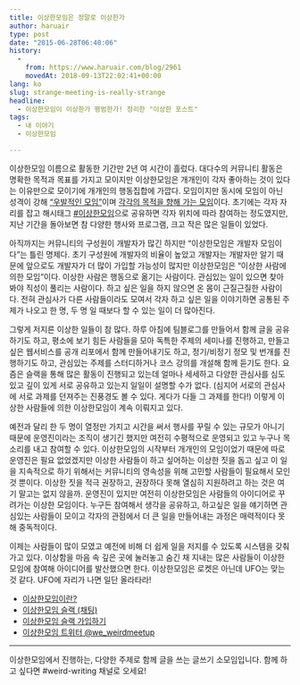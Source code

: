 ```yaml
---
title: 이상한모임은 정말로 이상한가
author: haruair
type: post
date: "2015-06-28T06:40:06"
history:
  - 
    from: https://www.haruair.com/blog/2961
    movedAt: 2018-09-13T22:02:41+00:00
lang: ko
slug: strange-meeting-is-really-strange
headline:
  - 이상한모임이 이상한가 평범한가! 정리한 "이상한 포스트"
tags:
  - 내 이야기
  - 이상한모임

---
```


이상한모임 이름으로 활동한 기간만 2년 여 시간이 흘렀다. 대다수의 커뮤니티 활동은 명확한 목적과 목표를 가지고 모이지만 이상한모임은 개개인이 각자 좋아하는 것이 있다는 이유만으로 모이기에 개개인의 행동집합에 가깝다. 모임이지만 동시에 모임이 아닌 성격이 강해 [&#8220;우발적인 모임&#8221;][1]이며 [각각의 목적을 향해 가는 모임][2]이다. 초기에는 각자 자리를 잡고 해시태그 [#이상한모임][3]으로 공유하면 각자 위치에 따라 참여하는 정도였지만, 지난 기간을 돌아보면 참 다양한 행사와 프로그램, 크고 작은 많은 일들이 있었다.

아직까지는 커뮤니티의 구성원이 개발자가 많긴 하지만 &#8220;이상한모임은 개발자 모임이다&#8221;는 틀린 명제다. 초기 구성원에 개발자의 비율이 높았고 개발자는 개발자만 알기 때문에 앞으로도 개발자가 더 많이 가입할 가능성이 많지만 이상한모임은 &#8220;이상한 사람에 의한 모임&#8221;이다. 이상한 사람은 행동으로 옮기는 사람이다. 관심있는 일이 있으면 찾아봐야 직성이 풀리는 사람이다. 하고 싶은 일을 하지 않으면 온 몸이 근질근질한 사람이다. 전혀 관심사가 다른 사람들이라도 모여서 각자 하고 싶은 일을 이야기하면 공통된 주제가 나오고 한 명, 두 명 일 때보다 할 수 있는 일이 더 많아진다.

그렇게 저지른 이상한 일들이 참 많다. 하루 아침에 팀블로그를 만들어서 함께 글을 공유하기도 하고, 평소에 보기 힘든 사람들을 모아 독특한 주제의 세미나를 진행하고, 만들고 싶은 웹서비스를 공개 리포에서 함께 만들어내기도 하고, 정기/비정기 정모 및 번개를 진행하기도 하고, 관심있는 주제를 스터디하거나 코스 강의를 개설해 함께 듣기도 한다. 요즘은 슬랙을 통해 많은 활동이 진행되고 있는데 얼마나 세세하고 다양한 관심사를 심도있고 깊이 있게 서로 공유하고 있는지 일일이 설명할 수가 없다. (심지어 서로의 관심사에 서로 과제를 던져주는 진풍경도 볼 수 있다. 게다가 다들 그 과제를 한다!) 이렇게 이상한 사람들에 의한 이상한모임이 계속 이뤄지고 있다.

예전과 달리 한 두 명이 열정만 가지고 시간을 써서 행사를 꾸릴 수 있는 규모가 아니기 때문에 운영진이라는 조직이 생기긴 했지만 여전히 수평적으로 운영되고 있고 누구나 목소리를 내고 참여할 수 있다. 이상한모임의 시작부터 개개인의 모임이었기 때문에 따로 운영진은 필요 없었겠지만 이상한 사람들이 하고 싶어하는 이상한 짓을 돕고 싶고 이 일을 지속적으로 하기 위해서는 커뮤니티의 영속성을 위해 고민할 사람들이 필요해서 모인 것 뿐이다. 이상한 짓을 적극 권장하고, 권장하다 못해 열심히 지원하려고 하는 것은 여기 말고는 없지 않을까. 운영진이 있지만 여전히 이상한모임은 사람들의 아이디어로 꾸려가는 이상한 모임이다. 누구든 참여해서 생각을 공유하고, 하고싶은 일을 얘기하면 관심있는 사람들이 모이고 각자의 관점에서 더 큰 일을 만들어내는 과정은 매력적이다 못해 중독적이다.

이제는 사람들이 많이 모였고 예전에 비해 더 쉽게 일을 저지를 수 있도록 시스템을 갖춰가고 있다. 이상함을 마음 속 깊은 곳에 눌러놓고 숨긴 채 지내는 많은 사람들이 이상한모임에 참여해 아이디어를 발산했으면 한다. 이상한모임은 로켓은 아닌데 UFO는 맞는 것 같다. UFO에 자리가 나면 일단 올라타라!

  * [이상한모임이란?][4]
  * [이상한모임 슬랙 (채팅)][5]
  * [이상한모임 슬랙 가입하기][6]
  * [이상한모임 트위터 @we_weirdmeetup][7]

* * *

이상한모임에서 진행하는, 다양한 주제로 함께 글을 쓰는 글쓰기 소모임입니다. 함께 하고 싶다면 #weird-writing 채널로 오세요!

 [1]: http://minieetea.com/2015/06/archives/3219
 [2]: http://weirdmeetup.com/
 [3]: https://twitter.com/search?q=#이상한모임
 [4]: http://blog.weirdx.io/about
 [5]: http://slack.weirdx.io
 [6]: http://weirdmeetup.herokuapp.com/
 [7]: http://www.twitter.com/we_weirdmeetup